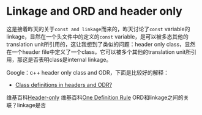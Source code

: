 # Linkage and ORD and header only 

这是接着昨天的关于`const and linkage`而来的，昨天讨论了`const` variable的linkage，显然在一个头文件中的定义的`const` variable，是可以被多态其他的translation unit所引用的，这让我想到了类似的问题：header only class，显然在一个header file中定义了一个class，它可以被多个其他的translation unit所引用，那这是否表明class是internal linkage。

Google：c++ header only class and ODR，下面是比较好的解释：

- [Class definitions in headers and ODR?](https://stackoverflow.com/questions/45900040/class-definitions-in-headers-and-odr)

维基百科[Header-only](https://en.wikipedia.org/wiki/Header-only)
维基百科[One Definition Rule](https://en.wikipedia.org/wiki/One_Definition_Rule)
ORD和linkage之间的关联？linkage是否
